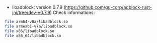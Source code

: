 - libadblock: version 0.7.9 (https://github.com/gu-corp/adblock-rust-jni/tree/dev-v0.7.9) 
Check informations:
```sh
file arm64-v8a/libadblock.so
file armeabi-v7a/libadblock.so
file x86/libadblock.so
file x86_64/libadblock.so
```